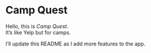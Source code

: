# Camp Quest
Hello, this is *Camp Quest*.  
It’s like Yelp but for camps.  

I’ll update this README as I add more features to the app.
